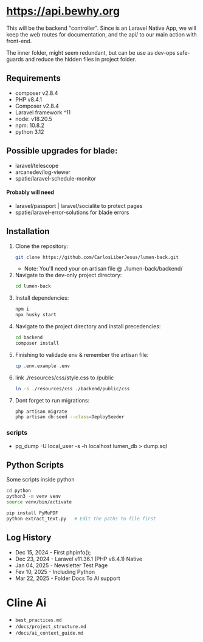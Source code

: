 # https://api.bewhy.org

This will be the backend "controller".
Since is an Laravel Native App, we will keep the web routes for documentation, and the api/ to our main action with front-end.

The inner folder, might seem redundant, but can be use as dev-ops safe-guards and reduce the hidden files in project folder.

## Requirements

- composer v2.8.4
- PHP v8.4.1
- Composer v2.8.4
- Laravel framework ^11
- node: v18.20.5
- npm: 10.8.2
- python 3.12

## Possible upgrades for blade:

- laravel/telescope
- arcanedev/log-viewer
- spatie/laravel-schedule-monitor

#### Probably will need

- laravel/passport | laravel/socialite to protect pages
- spatie/laravel-error-solutions for blade errors

## Installation

1. Clone the repository:
   ```sh
   git clone https://github.com/CarlosLiberJesus/lumen-back.git
   ```
   - Note: You'll need your on artisan file @ ./lumen-back/backend/
2. Navigate to the dev-only project directory:
   ```sh
   cd lumen-back
   ```
3. Install dependencies:
   ```sh
   npm i
   npx husky start
   ```
4. Navigate to the project directory and install precedencies:
   ```sh
   cd backend
   composer install
   ```
5. Finishing to validade env & remember the artisan file:
   ```sh
   cp .env.example .env
   ```
6. link ./resources/css/style.css to /public
   ```sh
   ln -s ./resources/css ./backend/public/css
   ```
7. Dont forget to run migrations:
   ```sh
   php artisan migrate
   php artisan db:seed --class=DeploySeeder
   ```

### scripts

- pg_dump -U local_user -s -h localhost lumen_db > dump.sql

## Python Scripts

Some scripts inside python

```sh
cd python
python3 -m venv venv
source venv/bin/activate

pip install PyMuPDF
python extract_text.py   # Edit the paths to file first
```

## Log History

- Dec 15, 2024 - First phpinfo();
- Dec 23, 2024 - Laravel v11.36.1 (PHP v8.4.1) Native
- Jan 04, 2025 - Newsletter Test Page
- Fev 10, 2025 - Including Python
- Mar 22, 2025 - Folder Docs To AI support

# Cline Ai

- `best_practices.md`
- `/docs/project_structure.md`
- `/docs/ai_context_guide.md`
